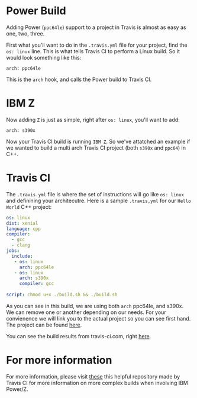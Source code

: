 # Power Build

Adding Power (`ppc64le`) support to a project in Travis is almost as easy as one, two, three. 

First what you'll want to do in the `.travis.yml` file for your project, find the `os: linux` line. This is what tells Travis CI to perform a Linux build. So it would look something like this:

`arch: ppc64le`

This is the `arch` hook, and calls the Power build to Travis CI.

# IBM Z

Now adding `Z` is just as simple, right after `os: linux`, you'll want to add:

`arch: s390x`

Now your Travis CI build is running `IBM Z`. So we've attatched an example if we wanted to build a multi arch Travis CI project (both `s390x` and `ppc64`) in C++.

# Travis CI

The `.travis.yml` file is where the set of instructions will go like `os: linux` and definining your architecutre. Here is a sample `.travis,yml` for our `Hello World` C++ project: 

```yaml
os: linux
dist: xenial
language: cpp
compiler: 
  - gcc
  - clang
jobs:
  include:
   - os: linux
     arch: ppc64le
   - os: linux
     arch: s390x
     compiler: gcc
      
script: chmod u+x ./build.sh && ./build.sh
```
As you can see in this build, we are using both `arch` ppc64le, and s390x. We can remove one or another depending on our needs. For your convienence we will link you to the actual project so you can see first hand. The project can be found [here](https://github.com/Montana/cpp-travis-multiarch). 

You can see the build results from travis-ci.com, right [here](https://travis-ci.com/Montana/cpp-travis-multiarch).

# For more information 

For more information, please visit [these](https://github.com/Montana/manifest) this helpful repository made by Travis CI for more information on more complex builds when involving IBM Power/Z.
